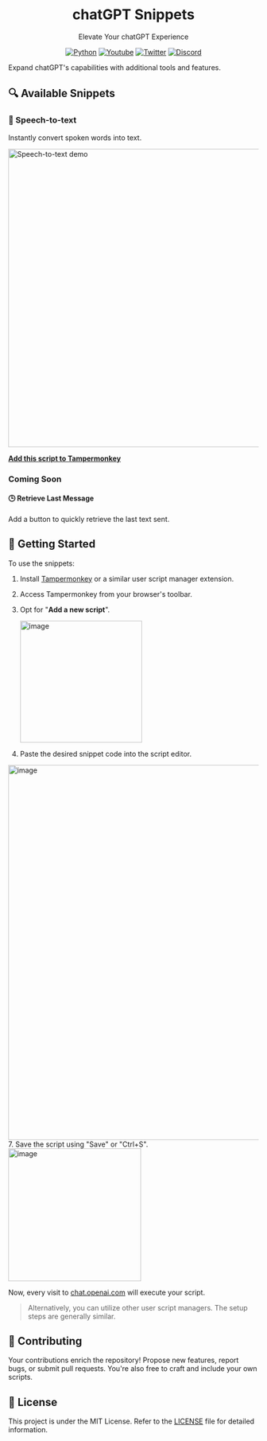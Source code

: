 <div align="center">
  <h1>chatGPT Snippets</h1>
  <p> Elevate Your chatGPT Experience </p>
  
  [![Python](https://img.shields.io/badge/python-3670A0?style=for-the-badge&logo=python&logoColor=ffdd54)](https://python.org)
  [![Youtube](https://img.shields.io/badge/-YouTube-red?style=for-the-badge&logo=youtube&logoColor=white)](https://www.youtube.com/channel/UCbfGHhyeHpKXF5rl1cRfvbg)
  [![Twitter](https://img.shields.io/badge/-Twitter-1DA1F2?style=for-the-badge&logo=twitter&logoColor=white)](https://twitter.com/law_tutorials)
  [![Discord](https://img.shields.io/discord/836621542917275668?color=7289DA&labelColor=4a64bd&logo=discord&logoColor=white&style=for-the-badge)](https://discord.gg/cPKc5B6Gnv)
</div>

Expand chatGPT's capabilities with additional tools and features.

## 🔍 Available Snippets

### 💬 Speech-to-text

Instantly convert spoken words into text.

<img width="600" alt="Speech-to-text demo" src="https://s9.gifyu.com/images/te.gif">

[**Add this script to Tampermonkey**](https://raw.githubusercontent.com/LawOff/chatGPT-Snippets/main/plugins/speechToText.plugin.js)

### Coming Soon

#### 🕒 Retrieve Last Message

Add a button to quickly retrieve the last text sent.

## 🚀 Getting Started

To use the snippets:

1. Install [Tampermonkey](https://www.tampermonkey.net/) or a similar user script manager extension.
2. Access Tampermonkey from your browser's toolbar.
3. Opt for "**Add a new script**".

   <img width="245" alt="image" src="https://user-images.githubusercontent.com/95545719/208895572-03607a4d-0a92-4a17-810d-04feb8255593.png">
5. Paste the desired snippet code into the script editor.
   
<img width="754" alt="image" src="https://user-images.githubusercontent.com/95545719/209725118-76fbb857-d37c-4f61-9530-5eaef0afc55e.png">
7. Save the script using "Save" or "Ctrl+S".


<img width="267" alt="image" src="https://user-images.githubusercontent.com/95545719/209725090-434d4765-bb75-4b79-81e6-5f19229331bd.png">

Now, every visit to [chat.openai.com](https://chat.openai.com/) will execute your script.

> Alternatively, you can utilize other user script managers. The setup steps are generally similar.

## 🤝 Contributing

Your contributions enrich the repository! Propose new features, report bugs, or submit pull requests. You're also free to craft and include your own scripts.

## 📜 License

This project is under the MIT License. Refer to the [LICENSE](LICENSE) file for detailed information.
